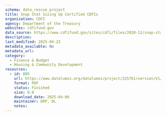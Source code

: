 ```yaml
---
schema: data_rescue_project 
title: Snap Stat Sizing Up Certified CDFIs
organization: CDFI
agency: Department of the Treasury
websites: cdfifund.gov
data_source: https://www.cdfifund.gov/sites/cdfi/files/2020-11/snap-stat-june-1-2016.pdf
description: 
last_modified: 2025-04-23
metadata_available: No
metadata_url: 
category:
  - Finance & Budget 
  - Housing & Community Development 
resources:
  - id: 805
    url: https://www.datalumos.org/datalumos/project/225761/version/V1/view
    format: PDF
    status: Finished
    size: 0.0
    download_date: 2025-04-06
    maintainer: DRP, DL
    notes: 
---
```

